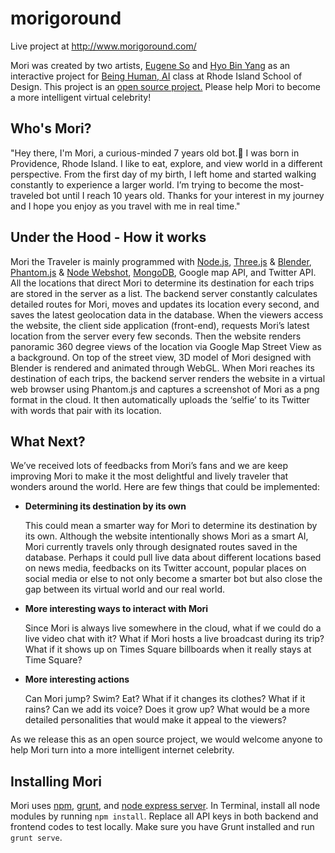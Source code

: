 # morigoround
Live project at http://www.morigoround.com/

Mori was created by two artists, <a href="http://eugeneso.com">Eugene So</a> and <a href="http://www.hyobinyang.com/">Hyo Bin Yang</a> as an interactive project for <a href="http://briankane.net/being-human/">Being Human, AI</a> class at Rhode Island School of Design. This project is an <a href="">open source project.</a> Please help Mori to become a more intelligent virtual celebrity!

## Who's Mori? ##

"Hey there, I'm Mori, a curious-minded 7 years old bot.🤖 I was born in Providence, Rhode Island. I like to eat, explore, and view world in a different perspective. From the first day of my birth, I left home and started walking constantly to experience a larger world. I’m trying to become the most-traveled bot until I reach 10 years old. Thanks for your interest in my journey and I hope you enjoy as you travel with me in real time."

## Under the Hood - How it works ##

Mori the Traveler is mainly programmed with <a href="https://nodejs.org">Node.js</a>, <a href="https://threejs.org/">Three.js</a> &amp; <a href="https://www.blender.org/">Blender</a>, <a href="http://phantomjs.org/">Phantom.js</a> &amp; <a href="https://github.com/brenden/node-webshot">Node Webshot</a>, <a href="https://www.mongodb.com/">MongoDB</a>, Google map API, and Twitter API.
All the locations that direct Mori to determine its destination for each trips are stored in the server as a list. The backend server constantly calculates detailed routes for Mori, moves and updates its location every second, and saves the latest geolocation data in the database.
When the viewers access the website, the client side application (front-end), requests Mori’s latest location from the server every few seconds. Then the website renders panoramic 360 degree views of the location via Google Map Street View as a background. On top of the street view, 3D model of Mori designed with Blender is rendered and animated through WebGL. 
When Mori reaches its destination of each trips, the backend server renders the website in a virtual web browser using Phantom.js and captures a screenshot of Mori as a png format in the cloud. It then automatically uploads the ‘selfie’ to its Twitter with words that pair with its location.

## What Next? ##

We’ve received lots of feedbacks from Mori’s fans and we are keep improving Mori to make it the most delightful and lively traveler that wonders around the world. Here are few things that could be implemented:</p>

  * __Determining its destination by its own__
  
    This could mean a smarter way for Mori to determine its destination by its own. Although the website intentionally shows Mori as a smart AI, Mori currently travels only through designated routes saved in the database. Perhaps it could pull live data about different locations based on news media, feedbacks on its Twitter account, popular places on social media or else to not only become a smarter bot but also close the gap between its virtual world and our real world.

  * __More interesting ways to interact with Mori__
  
    Since Mori is always live somewhere in the cloud, what if we could do a live video chat with it? What if Mori hosts a live broadcast during its trip? What if it shows up on Times Square billboards when it really stays at Time Square? </p>

  * __More interesting actions__
  
    Can Mori jump? Swim? Eat? What if it changes its clothes? What if it rains? Can we add its voice? Does it grow up? What would be a more detailed personalities that would make it appeal to the viewers?

As we release this as an open source project, we would welcome anyone to help Mori turn into a more intelligent internet celebrity.

## Installing Mori ##

Mori uses <a href="https://www.npmjs.com/">npm</a>, <a href="http://gruntjs.com/">grunt</a>, and <a href="http://expressjs.com/">node express server</a>.
In Terminal, install all node modules by running `npm install`. 
Replace all API keys in both backend and frontend codes to test locally.
Make sure you have Grunt installed and run `grunt serve`.
